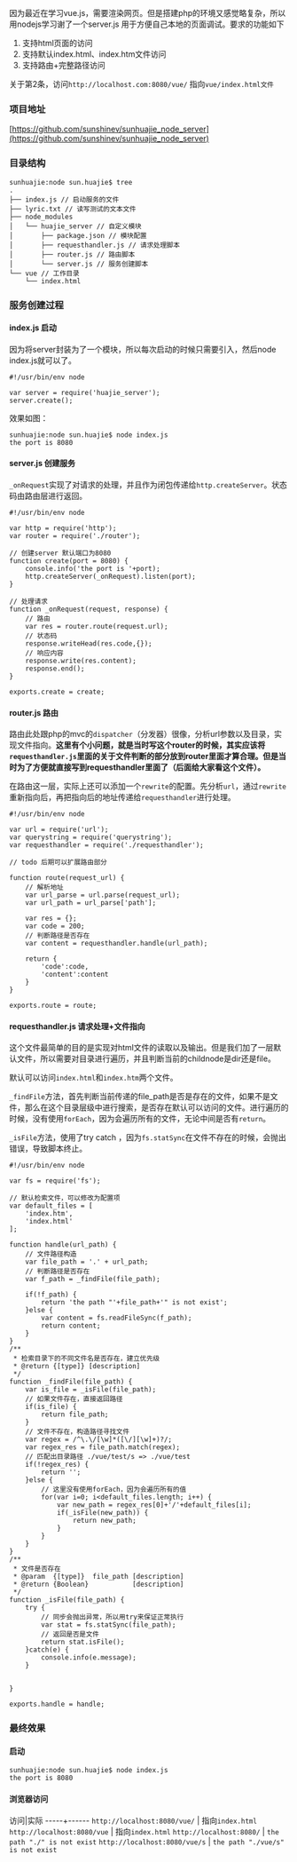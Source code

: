 因为最近在学习vue.js，需要渲染网页。但是搭建php的环境又感觉略复杂，所以用nodejs学习谢了一个server.js 用于方便自己本地的页面调试。要求的功能如下
1. 支持html页面的访问
2. 支持默认index.html、index.htm文件访问
3. 支持路由+完整路径访问

关于第2条，访问`http://localhost.com:8080/vue/` 指向`vue/index.html文件`
### 项目地址
[https://github.com/sunshinev/sunhuajie_node_server](https://github.com/sunshinev/sunhuajie_node_server)
### 目录结构

```
sunhuajie:node sun.huajie$ tree
.
├── index.js // 启动服务的文件
├── lyric.txt // 读写测试的文本文件
├── node_modules
│   └── huajie_server // 自定义模块
│       ├── package.json // 模块配置
│       ├── requesthandler.js // 请求处理脚本
│       ├── router.js // 路由脚本
│       └── server.js // 服务创建脚本
└── vue // 工作目录
    └── index.html

```
### 服务创建过程
#### index.js 启动
因为将server封装为了一个模块，所以每次启动的时候只需要引入，然后node index.js就可以了。
```
#!/usr/bin/env node

var server = require('huajie_server');
server.create();
```
效果如图：

```
sunhuajie:node sun.huajie$ node index.js
the port is 8080

```

#### server.js 创建服务
`_onRequest`实现了对请求的处理，并且作为闭包传递给`http.createServer`。状态码由路由层进行返回。
```
#!/usr/bin/env node

var http = require('http');
var router = require('./router');

// 创建server 默认端口为8080
function create(port = 8080) {
	console.info('the port is '+port);
	http.createServer(_onRequest).listen(port);
}

// 处理请求
function _onRequest(request, response) {
	// 路由
	var res = router.route(request.url);
	// 状态码
	response.writeHead(res.code,{});
	// 响应内容
	response.write(res.content);
	response.end();
}

exports.create = create;
```

#### router.js 路由
路由此处跟php的mvc的`dispatcher`（分发器）很像，分析url参数以及目录，实现文件指向。**这里有个小问题，就是当时写这个router的时候，其实应该将`requesthandler.js`里面的关于文件判断的部分放到router里面才算合理。但是当时为了方便就直接写到requesthandler里面了（后面给大家看这个文件）。**

在路由这一层，实际上还可以添加一个`rewrite`的配置。先分析`url`，通过`rewrite`重新指向后，再把指向后的地址传递给`requesthandler`进行处理。

```
#!/usr/bin/env node

var url = require('url');
var querystring = require('querystring');
var requesthandler = require('./requesthandler');

// todo 后期可以扩展路由部分

function route(request_url) {
	// 解析地址
	var url_parse = url.parse(request_url);
	var url_path = url_parse['path'];
	
	var res = {};
	var code = 200;
	// 判断路径是否存在
	var content = requesthandler.handle(url_path);

	return {
		'code':code,
		'content':content
	}
}

exports.route = route;
```

#### requesthandler.js 请求处理+文件指向

这个文件最简单的目的是实现对html文件的读取以及输出。但是我们加了一层默认文件，所以需要对目录进行遍历，并且判断当前的childnode是dir还是file。

默认可以访问`index.html`和`index.htm`两个文件。

`_findFile`方法，首先判断当前传递的file_path是否是存在的文件，如果不是文件，那么在这个目录层级中进行搜索，是否存在默认可以访问的文件。进行遍历的时候，没有使用`forEach`，因为会遍历所有的文件，无论中间是否有`return`。

`_isFile`方法，使用了try catch ，因为`fs.statSync`在文件不存在的时候，会抛出错误，导致脚本终止。


```
#!/usr/bin/env node

var fs = require('fs');

// 默认检索文件，可以修改为配置项
var default_files = [
	'index.htm',
	'index.html'
];

function handle(url_path) {
	// 文件路径构造
	var file_path = '.' + url_path;
	// 判断路径是否存在
	var f_path = _findFile(file_path);
	
	if(!f_path) {
		return 'the path "'+file_path+'" is not exist';
	}else {
		var content = fs.readFileSync(f_path);
		return content;
	}
}
/**
 * 检索目录下的不同文件名是否存在，建立优先级
 * @return {[type]} [description]
 */
function _findFile(file_path) {
	var is_file = _isFile(file_path);
	// 如果文件存在，直接返回路径
	if(is_file) {
		return file_path;
	}
	// 文件不存在，构造路径寻找文件
	var regex = /^\.\/[\w]*([\/][\w]+)?/;
	var regex_res = file_path.match(regex);
	// 匹配出目录路径 ./vue/test/s => ./vue/test
	if(!regex_res) {
		return '';
	}else {
		// 这里没有使用forEach，因为会遍历所有的值
		for(var i=0; i<default_files.length; i++) {
			var new_path = regex_res[0]+'/'+default_files[i];
			if(_isFile(new_path)) {
				return new_path;
			}
		}
	}
}
/**
 * 文件是否存在
 * @param  {[type]}  file_path [description]
 * @return {Boolean}           [description]
 */
function _isFile(file_path) {
	try {
		// 同步会抛出异常，所以用try来保证正常执行
		var stat = fs.statSync(file_path);
		// 返回是否是文件
		return stat.isFile();
	}catch(e) {
		console.info(e.message);
	}
	
	
}

exports.handle = handle;
```

### 最终效果
#### 启动
```
sunhuajie:node sun.huajie$ node index.js
the port is 8080
```
#### 浏览器访问
访问|实际
-----+------
`http://localhost:8080/vue/` | 指向`index.html`
`http://localhost:8080/vue` |  指向`index.html`
`http://localhost:8080/` | `the path "./" is not exist`
`http://localhost:8080/vue/s` | `the path "./vue/s" is not exist`



